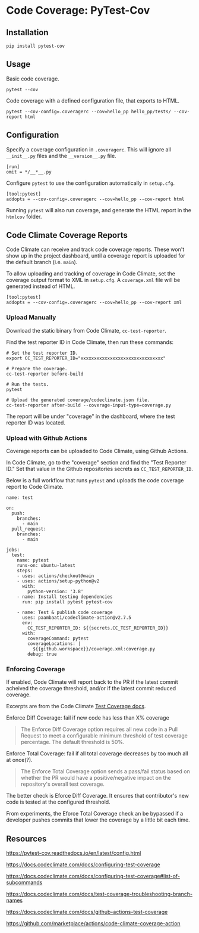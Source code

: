 
# Code Coverage: PyTest-Cov

## Installation

```
pip install pytest-cov
```

## Usage

Basic code coverage.

```
pytest --cov
```

Code coverage with a defined configuration file, that exports to HTML.

```
pytest --cov-config=.coveragerc --cov=hello_pp hello_pp/tests/ --cov-report html
```

## Configuration

Specify a coverage configuration in `.coveragerc`. This will ignore all `__init__.py` files and the `__version__.py` file.

```
[run]
omit = */__*__.py
```

Configure `pytest` to use the configuration automatically in `setup.cfg`.

```
[tool:pytest]
addopts = --cov-config=.coveragerc --cov=hello_pp --cov-report html
```

Running `pytest` will also run coverage, and generate the HTML report in the
`htmlcov` folder.


## Code Climate Coverage Reports

Code Climate can receive and track code coverage reports.
These won't show up in the project dashboard, until a coverage report is uploaded
for the default branch (i.e. `main`).

To allow uploading and tracking of coverage in Code Climate, set the coverage output
format to XML in `setup.cfg`. A `coverage.xml` file will be generated instead of HTML.

```
[tool:pytest]
addopts = --cov-config=.coveragerc --cov=hello_pp --cov-report xml
```

### Upload Manually

Download the static binary from Code Climate, `cc-test-reporter`.

Find the test reporter ID in Code Climate, then run these commands:

```
# Set the test reporter ID.
export CC_TEST_REPORTER_ID="xxxxxxxxxxxxxxxxxxxxxxxxxxxxxxx"

# Prepare the coverage.
cc-test-reporter before-build

# Run the tests.
pytest

# Upload the generated coverage/codeclimate.json file.
cc-test-reporter after-build --coverage-input-type=coverage.py
```

The report will be under "coverage" in the dashboard, where the test
reporter ID was located.


### Upload with Github Actions

Coverage reports can be uploaded to Code Climate, using Github Actions.

In Code Climate, go to the "coverage" section and find the "Test Reporter ID."
Set that value in the Github repositories secrets as `CC_TEST_REPORTER_ID`.

Below is a full workflow that runs `pytest` and uploads the code coverage report to Code Climate.


```
name: test

on:
  push:
    branches:
      - main
  pull_request:
    branches:
      - main

jobs:
  test:
    name: pytest
    runs-on: ubuntu-latest
    steps:
    - uses: actions/checkout@main
    - uses: actions/setup-python@v2
      with:
        python-version: '3.8'
    - name: Install testing dependencies
      run: pip install pytest pytest-cov

    - name: Test & publish code coverage
      uses: paambaati/codeclimate-action@v2.7.5
      env:
        CC_TEST_REPORTER_ID: ${{secrets.CC_TEST_REPORTER_ID}}
      with:
        coverageCommand: pytest
        coverageLocations: |
          ${{github.workspace}}/coverage.xml:coverage.py
        debug: true
```

### Enforcing Coverage

If enabled, Code Climate will report back to the PR if the latest commit
acheived the coverage threshold, and/or if the latest commit reduced coverage.

Excerpts are from the Code Climate [Test Coverage docs](https://docs.codeclimate.com/docs/configuring-your-analysis#test-coverage).

Enforce Diff Coverage: fail if new code has less than X% coverage

> The Enforce Diff Coverage option requires all new code in a Pull Request to
> meet a configurable minimum threshold of test coverage percentage. The
> default threshold is 50%.

Enforce Total Coverage: fail if all total coverage decreases by too much all at once(?).

> The Enforce Total Coverage option sends a pass/fail status based on whether
> the PR would have a positive/negative impact on the repository's overall test
> coverage.


The better check is Eforce Diff Coverage. It ensures that contributor's new code is tested at the configured threshold.

From experiments, the Eforce Total Coverage check an be bypassed if a developer pushes commits that lower the coverage by a little bit each time.


## Resources

https://pytest-cov.readthedocs.io/en/latest/config.html

https://docs.codeclimate.com/docs/configuring-test-coverage

https://docs.codeclimate.com/docs/configuring-test-coverage#list-of-subcommands

https://docs.codeclimate.com/docs/test-coverage-troubleshooting-branch-names

https://docs.codeclimate.com/docs/github-actions-test-coverage

https://github.com/marketplace/actions/code-climate-coverage-action

